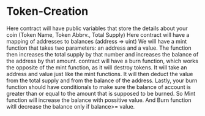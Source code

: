# Token-Creation
Here contract will have public variables that store the details about your coin (Token Name, Token Abbrv., Total Supply)
Here contract will have a mapping of addresses to balances (address => uint)
We will have a mint function that takes two parameters: an address and a value. The function then increases the total supply by that number and increases the balance of the address by that amount.
contract will have a burn function, which works the opposite of the mint function, as it will destroy tokens. It will take an address and value just like the mint functions. It will then deduct the value from the total supply and from the balance of the address.
Lastly, your burn function should have conditionals to make sure the balance of account is greater than or equal to the amount that is supposed to be burned.
So Mint function will increase the balance with possitive value.
And Burn function witll decrease the balance only if balance>= value.

